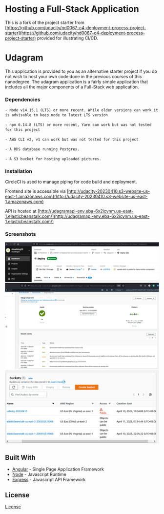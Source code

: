 # Hosting a Full-Stack Application

This is a fork of the project starter from [https://github.com/udacity/nd0067-c4-deployment-process-project-starter](https://github.com/udacity/nd0067-c4-deployment-process-project-starter) provided for illustrating CI/CD.

# Udagram

This application is provided to you as an alternative starter project if you do not wish to host your own code done in the previous courses of this nanodegree. The udagram application is a fairly simple application that includes all the major components of a Full-Stack web application.



### Dependencies

```
- Node v14.15.1 (LTS) or more recent. While older versions can work it is advisable to keep node to latest LTS version

- npm 6.14.8 (LTS) or more recent, Yarn can work but was not tested for this project

- AWS CLI v2, v1 can work but was not tested for this project

- A RDS database running Postgres.

- A S3 bucket for hosting uploaded pictures.

```

### Installation


CircleCI is used to manage piping for code build and deployment.

Frontend site is accessible via [http://udacity-20230410.s3-website-us-east-1.amazonaws.com](http://udacity-20230410.s3-website-us-east-1.amazonaws.com)

API is hosted at [http://udagramapi-env.eba-6x2icvnm.us-east-1.elasticbeanstalk.com/](http://udagramapi-env.eba-6x2icvnm.us-east-1.elasticbeanstalk.com/)

### Screenshots

![alt text](https://github.com/shuaiking23/nd0067-c4-deployment-process-project-starter/blob/master/screenshots/circleci.png?raw=true)
![alt text](https://github.com/shuaiking23/nd0067-c4-deployment-process-project-starter/blob/master/screenshots/EB_health.png?raw=true)
![alt text](https://github.com/shuaiking23/nd0067-c4-deployment-process-project-starter/blob/master/screenshots/S3_buckets.png?raw=true)


## Built With

- [Angular](https://angular.io/) - Single Page Application Framework
- [Node](https://nodejs.org) - Javascript Runtime
- [Express](https://expressjs.com/) - Javascript API Framework

## License

[License](LICENSE.txt)
